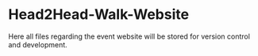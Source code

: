 # Head2Head-Walk-Website
Here all files regarding the event website will be stored for version control and development.
